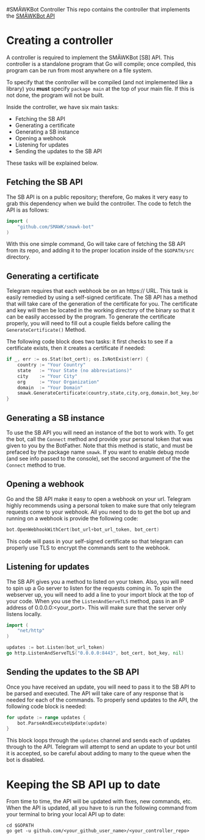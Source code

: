 #SMÄWKBot Controller
This repo contains the controller that implements the [SMÄWKBot API](https://github.com/SMAWK/smawk-bot)

# Creating a controller
A controller is required to implement the SMÄWKBot [SB] API. This controller is a standalone program that Go will compile; once compiled, this program can be run from most anywhere on a file system.

To specify that the controller will be compiled (and not implemented like a library) you **must** specify `package main` at the top of your main file. If this is not done, the program will not be built.

Inside the controller, we have six main tasks:

- Fetching the SB API
- Generating a certificate
- Generating a SB instance
- Opening a webhook
- Listening for updates
- Sending the updates to the SB API

These tasks will be explained below.

## Fetching the SB API
The SB API is on a public repository; therefore, Go makes it very easy to grab this dependency when we build the controller.
The code to fetch the API is as follows:
```Go
import (
    "github.com/SMAWK/smawk-bot"
)
```
With this one simple command, Go will take care of fetching the SB API from its repo, and adding it to the proper location inside of the `$GOPATH/src` directory.

## Generating a certificate
Telegram requires that each webhook be on an https:// URL. This task is easily remedied by using a self-signed certificate. The SB API has a method that will take care of the generation of the certificate for you. The certificate and key will then be located in the working directory of the binary so that it can be easily accessed by the program. To generate the certificate properly, you will need to fill out a couple fields before calling the `GenerateCertificate()` Method.

The following code block does two tasks: it first checks to see if a certificate exists, then it creates a certificate if needed:
```Go
if _, err := os.Stat(bot_cert); os.IsNotExist(err) {
    country := "Your Country"
    state   := "Your State (no abbreviations)"
    city    := "Your City"
    org     := "Your Organization"
    domain  := "Your Domain"
    smawk.GenerateCertificate(country,state,city,org,domain,bot_key,bot_cert)
}
```

## Generating a SB instance
To use the SB API you will need an instance of the bot to work with. To get the bot, call the `Connect` method and provide your personal token that was given to you by the BotFather.
Note that this method is static, and must be prefaced by the package name `smawk`. If you want to enable debug mode (and see info passed to the console), set the second argument of the the `Connect` method to true.

## Opening a webhook
Go and the SB API make it easy to open a webhook on your url. Telegram highly recommends using a personal token to make sure that only telegram requests come to your webhook. All you need to do to get the bot up and running on a webhook is provide the following code:
```Go
bot.OpenWebhookWithCert(bot_url+bot_url_token, bot_cert)
```
This code will pass in your self-signed certificate so that telegram can properly use TLS to encrypt the commands sent to the webhook.

## Listening for updates
The SB API gives you a method to listed on your token. Also, you will need to spin up a Go server to listen for the requests coming in. To spin the webserver up, you will need to add a line to your import block at the top of your code. When you use the `ListenAndServeTLS` method, pass in an IP address of 0.0.0.0:<your_port>. This will make sure that the server only listens locally.
```Go
import (
    "net/http"
)

updates := bot.Listen(bot_url_token)
go http.ListenAndServeTLS("0.0.0.0:8443", bot_cert, bot_key, nil)
```

## Sending the updates to the SB API
Once you have received an update, you will need to pass it to the SB API to be parsed and executed. The API will take care of any response that is needed for each of the commands. To properly send updates to the API, the following code block is needed:
```Go
for update := range updates {
    bot.ParseAndExecuteUpdate(update)
}
```
This block loops through the `updates` channel and sends each of updates through to the API. Telegram will attempt to send an update to your bot until it is accepted, so be careful about adding to many to the queue when the bot is disabled.

# Keeping the SB API up to date
From time to time, the API will be updated with fixes, new commands, etc. When the API is updated, all you have to is run the following command from your terminal to bring your local API up to date:
```Shell
cd $GOPATH
go get -u github.com/<your_github_user_name>/<your_controller_repo>
```
